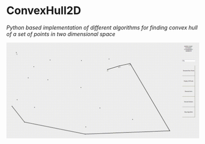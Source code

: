 # ConvexHull2D
*Python based implementation of different algorithms for finding convex hull of a set of points in two dimensional space*

![Graham Demo](img/graham.gif)